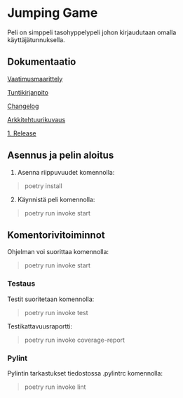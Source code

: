 # Jumping Game

Peli on simppeli tasohyppelypeli johon kirjaudutaan omalla käyttäjätunnuksella.

## Dokumentaatio

[Vaatimusmaarittely](https://github.com/ellenra/ot-harjoitustyo/blob/master/dokumentaatio/vaatimusmaarittely.md)

[Tuntikirjanpito](https://github.com/ellenra/ot-harjoitustyo/blob/master/dokumentaatio/tuntikirjanpito.md)

[Changelog](https://github.com/ellenra/ot-harjoitustyo/blob/master/dokumentaatio/changelog.md)

[Arkkitehtuurikuvaus](https://github.com/ellenra/ot-harjoitustyo/blob/master/dokumentaatio/arkkitehtuuri.md)

[1. Release](https://github.com/ellenra/ot-harjoitustyo/releases/tag/viikko5)

## Asennus ja pelin aloitus
1. Asenna riippuvuudet komennolla:
> poetry install
2. Käynnistä peli komennolla:
> poetry run invoke start

## Komentorivitoiminnot

Ohjelman voi suorittaa komennolla:
> poetry run invoke start

### Testaus

Testit suoritetaan komennolla:
> poetry run invoke test

Testikattavuusraportti:
> poetry run invoke coverage-report

### Pylint

Pylintin tarkastukset tiedostossa .pylintrc komennolla:
> poetry run invoke lint


